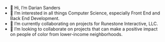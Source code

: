 - 👋 Hi, I’m Darian Sanders
- 👀 I’m interested in all things Computer Science, especially Front End and Back End Development.
- 🌱 I’m currently collaborating on projects for Runestone Interactive, LLC.
- 💞️ I’m looking to collaborate on projects that can make a positive impact on people of color from lower-income neighborhoods.

<!---
dsanders12/dsanders12 is a ✨ special ✨ repository because its `README.md` (this file) appears on your GitHub profile.
You can click the Preview link to take a look at your changes.
--->
